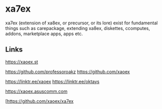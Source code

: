 # xa7ex
xa7ex (extension of xa8ex, or precursor, or its lore) exist for fundamental things such as carepackage, extending xa8ex, diskettes, ccomputes, addons, marketplace apps, apps etc.

Links
------------------------------------
https://xaoex.st

https://github.com/professoroakz https://github.com/xaoex

https://linktr.ee/xaoex https://linktr.ee/oktays

https://xaoex.asuscomm.com

[https://github.com/xaoex/xa7ex
